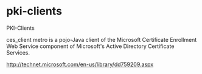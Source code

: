 pki-clients
===========

PKI-Clients

ces_client metro is a pojo-Java client of the Microsoft Certificate Enrollment Web Service component
of Microsoft's Active Directory Certificate Services.

http://technet.microsoft.com/en-us/library/dd759209.aspx


